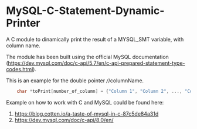 # MySQL-C-Statement-Dynamic-Printer
A C module to dinamically print the result of a MYSQL_SMT variable, with column name.

The module has been built using the official MySQL documentation (https://dev.mysql.com/doc/c-api/5.7/en/c-api-prepared-statement-type-codes.html).

This is an example for the double pointer */*/columnName.

```c
	char *toPrint[number_of_column] = {"Column 1", "Column 2", ..., "Column n"};
```

Example on how to work with C and MySQL could be found here:

1. https://blog.cotten.io/a-taste-of-mysql-in-c-87c5de84a31d
2. https://dev.mysql.com/doc/c-api/8.0/en/

